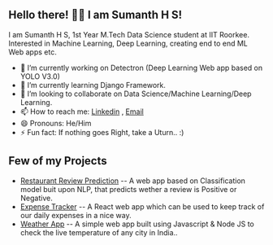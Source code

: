 ## Hello there! 👋🏻 I am Sumanth H S! 

I am Sumanth H S, 1st Year M.Tech Data Science student at IIT Roorkee. Interested in Machine Learning, Deep Learning, creating end to end ML Web apps etc.

- 🔭 I’m currently working on Detectron (Deep Learning Web app based on YOLO V3.0)
- 🌱 I’m currently learning Django Framework.
- 👯 I’m looking to collaborate on Data Science/Machine Learning/Deep Learning.
- 📫 How to reach me: [Linkedin](www.linkedin.com/in/sumanthhs27) , [Email](hsumanth2707@gmail.com) 
- 😄 Pronouns: He/Him
- ⚡ Fun fact: If nothing goes Right, take a Uturn.. :)

## Few of my Projects

- [Restaurant Review Prediction](https://sumanth-review-prediction.herokuapp.com/) -- A web app based on Classification model buit upon NLP, that predicts wether a review is Positive or Negative.
- [Expense Tracker](https://react-expense-tracker-b4948.web.app/) -- A React web app which can be used to keep track of our daily expenses in a nice way.
- [Weather App](http://wraithking.herokuapp.com/) -- A simple web app built using Javascript & Node JS to check the live temperature of any city in India..

<!--
**Sumanthhs27/Sumanthhs27** is a ✨ _special_ ✨ repository because its `README.md` (this file) appears on your GitHub profile.

Here are some ideas to get you started:


-->
